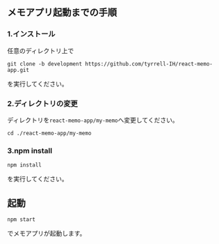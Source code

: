 ## メモアプリ起動までの手順

### 1.インストール

任意のディレクトリ上で

```
git clone -b development https://github.com/tyrrell-IH/react-memo-app.git
```

を実行してください。

### 2.ディレクトリの変更

ディレクトリを`react-memo-app/my-memo`へ変更してください。

```
cd ./react-memo-app/my-memo
```

### 3.npm install

```
npm install
```

を実行してください。

## 起動

```
npm start
```

でメモアプリが起動します。
